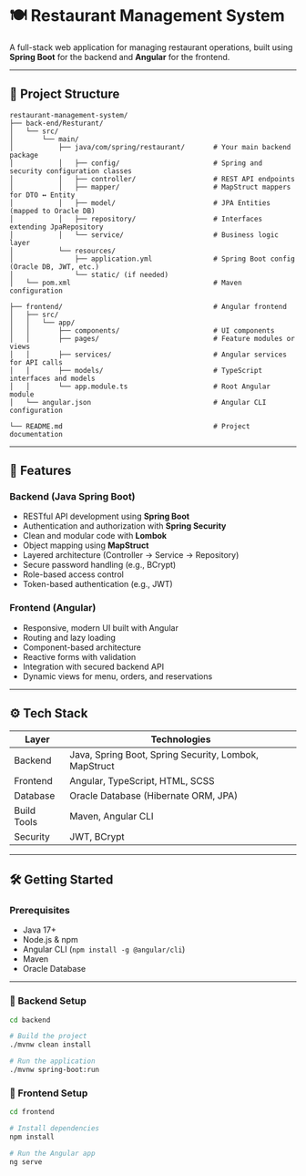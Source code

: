 # 🍽️ Restaurant Management System

A full-stack web application for managing restaurant operations, built using **Spring Boot** for the backend and **Angular** for the frontend.

---

## 📁 Project Structure

```plaintext
restaurant-management-system/
├── back-end/Resturant/
│   └── src/
│       └── main/
│           ├── java/com/spring/restaurant/       # Your main backend package
│           │   ├── config/                       # Spring and security configuration classes
│           │   ├── controller/                   # REST API endpoints
│           │   ├── mapper/                       # MapStruct mappers for DTO ↔ Entity
│           │   ├── model/                        # JPA Entities (mapped to Oracle DB)
│           │   ├── repository/                   # Interfaces extending JpaRepository
│           │   └── service/                      # Business logic layer
│           └── resources/
│               ├── application.yml               # Spring Boot config (Oracle DB, JWT, etc.)
│               └── static/ (if needed)
│   └── pom.xml                                   # Maven configuration

├── frontend/                                     # Angular frontend
│   ├── src/
│   │   └── app/
│   │       ├── components/                       # UI components
│   │       ├── pages/                            # Feature modules or views
│   │       ├── services/                         # Angular services for API calls
│   │       ├── models/                           # TypeScript interfaces and models
│   │       └── app.module.ts                     # Root Angular module
│   └── angular.json                              # Angular CLI configuration

└── README.md                                     # Project documentation

```
---

## 🚀 Features

### Backend (Java Spring Boot)
- RESTful API development using **Spring Boot**
- Authentication and authorization with **Spring Security**
- Clean and modular code with **Lombok**
- Object mapping using **MapStruct**
- Layered architecture (Controller → Service → Repository)
- Secure password handling (e.g., BCrypt)
- Role-based access control
- Token-based authentication (e.g., JWT)

### Frontend (Angular)
- Responsive, modern UI built with Angular
- Routing and lazy loading
- Component-based architecture
- Reactive forms with validation
- Integration with secured backend API
- Dynamic views for menu, orders, and reservations

---

## ⚙️ Tech Stack

| Layer     | Technologies                                |
|-----------|---------------------------------------------|
| Backend   | Java, Spring Boot, Spring Security, Lombok, MapStruct |
| Frontend  | Angular, TypeScript, HTML, SCSS             |
| Database     | Oracle Database (Hibernate ORM, JPA)     |
| Build Tools | Maven, Angular CLI                        |
| Security  | JWT, BCrypt                                 |

---

## 🛠️ Getting Started

### Prerequisites

- Java 17+
- Node.js & npm
- Angular CLI (`npm install -g @angular/cli`)
- Maven
- Oracle Database

---

### 🚧 Backend Setup

```bash
cd backend

# Build the project
./mvnw clean install

# Run the application
./mvnw spring-boot:run
```

### 🚧 Frontend Setup

```bash
cd frontend

# Install dependencies
npm install

# Run the Angular app
ng serve
```
